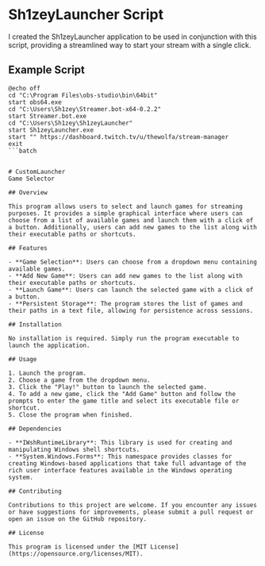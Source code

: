 # Sh1zeyLauncher Script

I created the Sh1zeyLauncher application to be used in conjunction with this script, providing a streamlined way to start your stream with a single click.

## Example Script

```batch
@echo off
cd "C:\Program Files\obs-studio\bin\64bit"
start obs64.exe
cd "C:\Users\Sh1zey\Streamer.bot-x64-0.2.2" 
start Streamer.bot.exe
cd "C:\Users\Sh1zey\Sh1zeyLauncher" 
start Sh1zeyLauncher.exe
start "" https://dashboard.twitch.tv/u/thewolfa/stream-manager
exit
```batch


# CustomLauncher
Game Selector

## Overview

This program allows users to select and launch games for streaming purposes. It provides a simple graphical interface where users can choose from a list of available games and launch them with a click of a button. Additionally, users can add new games to the list along with their executable paths or shortcuts.

## Features

- **Game Selection**: Users can choose from a dropdown menu containing available games.
- **Add New Game**: Users can add new games to the list along with their executable paths or shortcuts.
- **Launch Game**: Users can launch the selected game with a click of a button.
- **Persistent Storage**: The program stores the list of games and their paths in a text file, allowing for persistence across sessions.

## Installation

No installation is required. Simply run the program executable to launch the application.

## Usage

1. Launch the program.
2. Choose a game from the dropdown menu.
3. Click the "Play!" button to launch the selected game.
4. To add a new game, click the "Add Game" button and follow the prompts to enter the game title and select its executable file or shortcut.
5. Close the program when finished.

## Dependencies

- **IWshRuntimeLibrary**: This library is used for creating and manipulating Windows shell shortcuts.
- **System.Windows.Forms**: This namespace provides classes for creating Windows-based applications that take full advantage of the rich user interface features available in the Windows operating system.

## Contributing

Contributions to this project are welcome. If you encounter any issues or have suggestions for improvements, please submit a pull request or open an issue on the GitHub repository.

## License

This program is licensed under the [MIT License](https://opensource.org/licenses/MIT).

